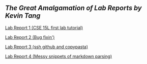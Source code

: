 ## *The Great Amalgamation of Lab Reports by Kevin Tang*


[Lab Report 1 (CSE 15L first lab tutorial)](lab-report-2.html)

[Lab Report 2 (Bug fixin')](lab-report-3.html)

[Lab Report 3 (ssh github and copypasta)](lab-report-3-week-6.html)

[Lab Report 4 (Messy snippets of markdown parsing)](lab-report-4-week-8.html)
